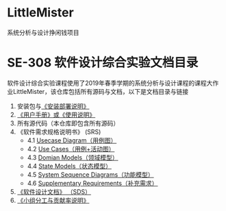 # LittleMister
系统分析与设计挣闲钱项目

# SE-308 软件设计综合实验文档目录
软件设计综合实验课程使用了2019年春季学期的系统分析与设计课程的课程大作业LittleMister，该仓库包括所有源码与文档，以下是文档目录与链接  
1. 安装包与[《安装部署说明》](Documents/1-Installation.md)
2. [《用户手册》或《使用说明》](Documents/2-Instructions.md)
3. 所有源代码（本仓库即包含所有源码）
4. 《软件需求规格说明书》 (SRS)
    * 4.1 [Usecase Diagram（用例图）](Documents/4-1-UsecaseDiagram.md)
    * 4.2 [Use Cases（用例+活动图）](Documents/4-2-Use-Cases-activity.md)
    * 4.3 [Domian Models（领域模型）](Documents/4-3-Domain.md)
    * 4.4 [State Models（状态模型）]()
    * 4.5 [System Sequence Diagrams（功能模型）]()
    * 4.6 [Supplementary Requirements（补充需求）](Documents/4-6-Supplementary-Requirements)
5. [《软件设计文档》 （SDS）](Documents/5-SoftwareDesign.md)
6. [《小组分工与贡献率说明》](Documents/6-Division.md)
